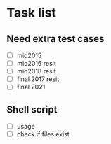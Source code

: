 # Task list

## Need extra test cases

- [ ] mid2015
- [ ] mid2016 resit
- [ ] mid2018 resit
- [ ] final 2017 resit
- [ ] final 2021

## Shell script

- [ ] usage
- [ ] check if files exist